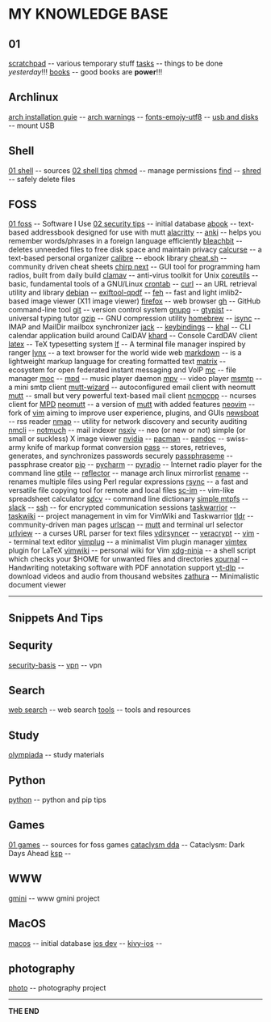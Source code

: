 # MY KNOWLEDGE BASE

## 01
[scratchpad](scratchpad.md) -- various temporary stuff
[tasks](tasks.md) -- things to be done _yesterday_!!!
[books](books.md) -- good books are **power**!!!

## Archlinux
[arch installation guie](archlinux.md) --
[arch warnings](archlinux-warnings.md) --
[fonts-emojy-utf8](emoji-and-utf8.md) --
[usb and disks](mount-usb.md) -- mount USB

## Shell
[01 shell](shell) -- sources
[02 shell tips](shell-tips.md)
[chmod](chmod.md) -- manage permissions
[find](find.md) --
[shred](shred.md) -- safely delete files

## FOSS
[01 foss](foss.md) -- Software I Use
[02 security tips](sectips.md) -- initial database
[abook](abook.md) -- text-based addressbook designed for use with mutt
[alacritty](alacritty.md) --
[anki](anki) -- helps you remember words/phrases in a foreign language efficiently
[bleachbit](bleachbit.md) -- deletes unneeded files to free disk space and maintain privacy
[calcurse](calcurse.md) -- a text-based personal organizer
[calibre](calibre.md) -- ebook library
[cheat.sh](cheatsh.md) -- community driven cheat sheets
[chirp next](chirp-next) -- GUI tool for programming ham radios, built from daily build
[clamav](clamav.md) -- anti-virus toolkit for Unix
[coreutils](coreutils.md) -- basic, fundamental tools of a GNU/Linux
[crontab](crontab.md) --
[curl](curl.md) -- an URL retrieval utility and library
[debian](debian.md) --
[exiftool-qpdf](exiftool-qpdf.md) --
[feh](feh) -- fast and light imlib2-based image viewer (X11 image viewer)
[firefox](firefox.md) -- web browser
[gh](gh.md) -- GitHub command-line tool
[git](git.md) -- version control system
[gnupg](gnupg.md) --
[gtypist](gtypist.md) -- universal typing tutor
[gzip](gzip.md) -- GNU compression utility
[homebrew](homebrew.md) --
[isync](isync.md) -- IMAP and MailDir mailbox synchronizer
[jack](jack.md) --
[keybindings](keybindings.md) --
[khal](khal.md) -- CLI calendar application build around CalDAV
[khard](khard.md) -- Console CardDAV client
[latex](latex.md) -- TeX typesetting system
[lf](lf) -- A terminal file manager inspired by ranger
[lynx](lynx.md) -- a text browser for the world wide web
[markdown](markdown.md) -- is a lightweight markup language for creating formatted text
[matrix](matrix) -- ecosystem for open federated instant messaging and VoIP
[mc](mc.md) -- file manager
[moc](moc.md) --
[mpd](mpd) -- music player daemon
[mpv](mpv.md) -- video player
[msmtp](msmtp.md) -- a mini smtp client
[mutt-wizard](mutt-wizard.md) -- autoconfigured email client with neomutt
[mutt](mutt.md) -- small but very powerful text-based mail client
[ncmpcpp](ncmpcpp) -- ncurses client for [MPD](mpd.md)
[neomutt](neomutt.md) -- a version of [mutt](mutt.md) with added features
[neovim](neovim.md) -- fork of [vim](vim-tips.md) aiming to improve user experience, plugins, and GUIs
[newsboat](newsboat.md) -- rss reader
[nmap](nmap) -- utility for network discovery and security auditing
[nmcli](nmcli.md) --
[notmuch](notmuch.md) -- mail indexer
[nsxiv](nsxiv.md) -- neo (or new or not) simple (or small or suckless) X image viewer
[nvidia](nvidia.md) --
[pacman](pacman.md) --
[pandoc](pandoc.md) -- swiss-army knife of markup format conversion
[pass](pass.md) -- stores, retrieves, generates, and synchronizes passwords securely
[passphraseme](passphraseme.md) -- passphrase creator
[pip](pip.md) --
[pycharm](pycharm.md) --
[pyradio](pyradio) -- Internet radio player for the command line
[qtile](qtile.md) --
[reflector](reflector.md) -- manage arch linux mirrorlist
[rename](rename) -- renames multiple files using Perl regular expressions
[rsync](rsync.md) -- a fast and versatile file copying tool for remote and local files
[sc-im](sc-im.md) -- vim-like spreadsheet calculator
[sdcv](sdcv.md) -- command line dictionary
[simple mtpfs](simple-mtpfs.md) --
[slack](slack.md) --
[ssh](ssh.md) -- for encrypted communication sessions
[taskwarrior](taskwarrior.md) --
[taskwiki](taskwiki.md) -- project management in vim for VimWiki and Taskwarrior
[tldr](tldr.md) -- community-driven man pages
[urlscan](urlscan.md) -- [mutt](mutt) and terminal url selector
[urlview](urlview.md) -- a curses URL parser for text files
[vdirsyncer](vdirsyncer.md) --
[veracrypt](veracrypt.md) --
[vim](vim.md) -- terminal text editor
[vimplug](vimplug.md) -- a minimalist Vim plugin manager
[vimtex](vimtex) plugin for LaTeX
[vimwiki](vimwiki.md) -- personal wiki for Vim
[xdg-ninja](xdg-ninja) -- a shell script which checks your $HOME for unwanted files and directories
[xournal](xournal) -- Handwriting notetaking software with PDF annotation support
[yt-dlp](yt-dlp) -- download videos and audio from thousand websites
[zathura](zathura.md) -- Minimalistic document viewer

---

## Snippets And Tips

## Sequrity
[security-basis](security-basis.md) --
[vpn](vpn) -- vpn

## Search
[web search](web-search.md) -- web search
[tools](tools) -- tools and resources

## Study
[olympiada](olympiada.md) -- study materials

## Python
[python](python.md) -- python and pip tips

## Games
[01 games](games) -- sources for foss games
[cataclysm dda](cataclysm-dda) -- Cataclysm: Dark Days Ahead
[ksp](ksp.md) --

## WWW
[gmini](gmini.md) -- www gmini project

## MacOS
[macos](macos.md) -- initial database
[ios dev](ios-dev.md) --
[kivy-ios](kivy-ios-cheatsheet.md) --

## photography
[photo](photo.md) -- photography project

---

**THE END**

